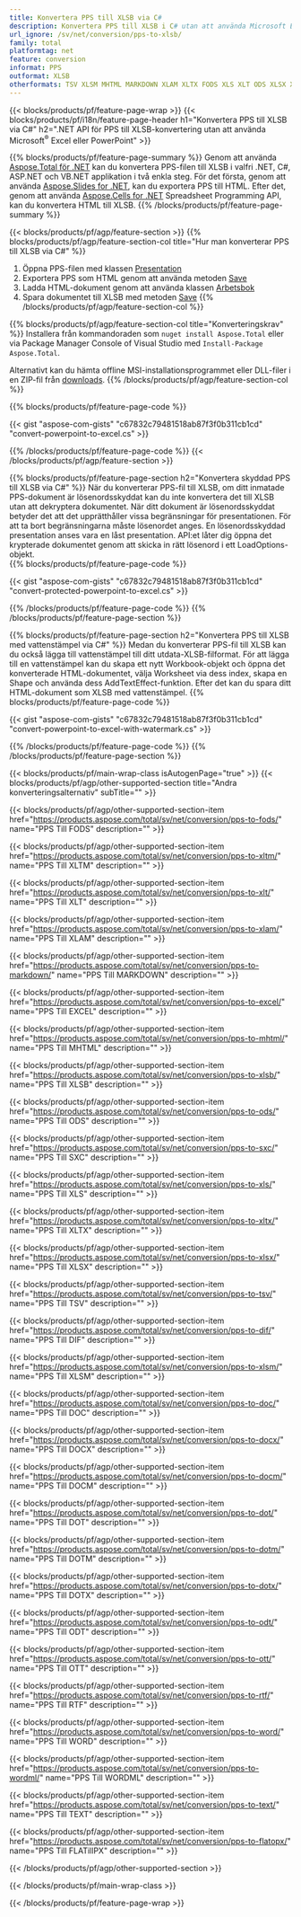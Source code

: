 ```yaml
---
title: Konvertera PPS till XLSB via C#
description: Konvertera PPS till XLSB i C# utan att använda Microsoft Excel eller Powerpoint
url_ignore: /sv/net/conversion/pps-to-xlsb/
family: total
platformtag: net
feature: conversion
informat: PPS
outformat: XLSB
otherformats: TSV XLSM MHTML MARKDOWN XLAM XLTX FODS XLS XLT ODS XLSX XLTM SXC XLSB EXCEL DIF DOC DOCX DOCM DOT DOTM DOTX ODT OTT RTF WORD WORDML TEXT FLATOPX
---
```

{{< blocks/products/pf/feature-page-wrap >}}
{{< blocks/products/pf/i18n/feature-page-header h1="Konvertera PPS till XLSB via C#" h2=".NET API för PPS till XLSB-konvertering utan att använda Microsoft<sup>&reg;</sup> Excel eller PowerPoint" >}}

{{% blocks/products/pf/feature-page-summary %}}
Genom att använda [Aspose.Total för .NET](https://products.aspose.com/total/net/) kan du konvertera PPS-filen till XLSB i valfri .NET, C#, ASP.NET och VB.NET applikation i två enkla steg. För det första, genom att använda [Aspose.Slides for .NET](https://products.aspose.com/slides/net/), kan du exportera PPS till HTML. Efter det, genom att använda [Aspose.Cells for .NET](https://products.aspose.com/cells/net/) Spreadsheet Programming API, kan du konvertera HTML till XLSB.
{{% /blocks/products/pf/feature-page-summary  %}}

{{< blocks/products/pf/agp/feature-section >}}
{{% blocks/products/pf/agp/feature-section-col title="Hur man konverterar PPS till XLSB via C#" %}}
1. Öppna PPS-filen med klassen [Presentation](https://apireference.aspose.com/slides/net/aspose.slides/presentation)
2. Exportera PPS som HTML genom att använda metoden [Save](https://apireference.aspose.com/slides/net/aspose.slides.presentation/save/methods/5)
3. Ladda HTML-dokument genom att använda klassen [Arbetsbok](https://apireference.aspose.com/cells/net/aspose.cells/workbook)
4. Spara dokumentet till XLSB med metoden [Save](https://apireference.aspose.com/cells/net/aspose.cells.workbook/save/methods/4)
{{% /blocks/products/pf/agp/feature-section-col %}}

{{% blocks/products/pf/agp/feature-section-col title="Konverteringskrav" %}}
Installera från kommandoraden som ```nuget install Aspose.Total``` eller via Package Manager Console of Visual Studio med ```Install-Package Aspose.Total```.

Alternativt kan du hämta offline MSI-installationsprogrammet eller DLL-filer i en ZIP-fil från [downloads](https://downloads.aspose.com/total/net).
{{% /blocks/products/pf/agp/feature-section-col %}}

{{% blocks/products/pf/feature-page-code %}}

{{< gist "aspose-com-gists" "c67832c79481518ab87f3f0b311cb1cd" "convert-powerpoint-to-excel.cs" >}}


{{% /blocks/products/pf/feature-page-code %}}
{{< /blocks/products/pf/agp/feature-section >}}

{{% blocks/products/pf/feature-page-section  h2="Konvertera skyddad PPS till XLSB via C#" %}}
När du konverterar PPS-fil till XLSB, om ditt inmatade PPS-dokument är lösenordsskyddat kan du inte konvertera det till XLSB utan att dekryptera dokumentet. När ditt dokument är lösenordsskyddat betyder det att det upprätthåller vissa begränsningar för presentationen. För att ta bort begränsningarna måste lösenordet anges. En lösenordsskyddad presentation anses vara en låst presentation. API:et låter dig öppna det krypterade dokumentet genom att skicka in rätt lösenord i ett LoadOptions-objekt.  
{{% blocks/products/pf/feature-page-code %}}

{{< gist "aspose-com-gists" "c67832c79481518ab87f3f0b311cb1cd" "convert-protected-powerpoint-to-excel.cs" >}}

{{% /blocks/products/pf/feature-page-code  %}}
{{% /blocks/products/pf/feature-page-section %}}

{{% blocks/products/pf/feature-page-section  h2="Konvertera PPS till XLSB med vattenstämpel via C#" %}}
Medan du konverterar PPS-fil till XLSB kan du också lägga till vattenstämpel till ditt utdata-XLSB-filformat. För att lägga till en vattenstämpel kan du skapa ett nytt Workbook-objekt och öppna det konverterade HTML-dokumentet, välja Worksheet via dess index, skapa en Shape och använda dess AddTextEffect-funktion. Efter det kan du spara ditt HTML-dokument som XLSB med vattenstämpel. 
{{% blocks/products/pf/feature-page-code %}}

{{< gist "aspose-com-gists" "c67832c79481518ab87f3f0b311cb1cd" "convert-powerpoint-to-excel-with-watermark.cs" >}}

{{% /blocks/products/pf/feature-page-code  %}}
{{% /blocks/products/pf/feature-page-section %}}

{{< blocks/products/pf/main-wrap-class isAutogenPage="true" >}}
{{< blocks/products/pf/agp/other-supported-section title="Andra konverteringsalternativ" subTitle="" >}}

{{< blocks/products/pf/agp/other-supported-section-item href="https://products.aspose.com/total/sv/net/conversion/pps-to-fods/" name="PPS Till FODS" description="" >}}

{{< blocks/products/pf/agp/other-supported-section-item href="https://products.aspose.com/total/sv/net/conversion/pps-to-xltm/" name="PPS Till XLTM" description="" >}}

{{< blocks/products/pf/agp/other-supported-section-item href="https://products.aspose.com/total/sv/net/conversion/pps-to-xlt/" name="PPS Till XLT" description="" >}}

{{< blocks/products/pf/agp/other-supported-section-item href="https://products.aspose.com/total/sv/net/conversion/pps-to-xlam/" name="PPS Till XLAM" description="" >}}

{{< blocks/products/pf/agp/other-supported-section-item href="https://products.aspose.com/total/sv/net/conversion/pps-to-markdown/" name="PPS Till MARKDOWN" description="" >}}

{{< blocks/products/pf/agp/other-supported-section-item href="https://products.aspose.com/total/sv/net/conversion/pps-to-excel/" name="PPS Till EXCEL" description="" >}}

{{< blocks/products/pf/agp/other-supported-section-item href="https://products.aspose.com/total/sv/net/conversion/pps-to-mhtml/" name="PPS Till MHTML" description="" >}}

{{< blocks/products/pf/agp/other-supported-section-item href="https://products.aspose.com/total/sv/net/conversion/pps-to-xlsb/" name="PPS Till XLSB" description="" >}}

{{< blocks/products/pf/agp/other-supported-section-item href="https://products.aspose.com/total/sv/net/conversion/pps-to-ods/" name="PPS Till ODS" description="" >}}

{{< blocks/products/pf/agp/other-supported-section-item href="https://products.aspose.com/total/sv/net/conversion/pps-to-sxc/" name="PPS Till SXC" description="" >}}

{{< blocks/products/pf/agp/other-supported-section-item href="https://products.aspose.com/total/sv/net/conversion/pps-to-xls/" name="PPS Till XLS" description="" >}}

{{< blocks/products/pf/agp/other-supported-section-item href="https://products.aspose.com/total/sv/net/conversion/pps-to-xltx/" name="PPS Till XLTX" description="" >}}

{{< blocks/products/pf/agp/other-supported-section-item href="https://products.aspose.com/total/sv/net/conversion/pps-to-xlsx/" name="PPS Till XLSX" description="" >}}

{{< blocks/products/pf/agp/other-supported-section-item href="https://products.aspose.com/total/sv/net/conversion/pps-to-tsv/" name="PPS Till TSV" description="" >}}

{{< blocks/products/pf/agp/other-supported-section-item href="https://products.aspose.com/total/sv/net/conversion/pps-to-dif/" name="PPS Till DIF" description="" >}}

{{< blocks/products/pf/agp/other-supported-section-item href="https://products.aspose.com/total/sv/net/conversion/pps-to-xlsm/" name="PPS Till XLSM" description="" >}}

{{< blocks/products/pf/agp/other-supported-section-item href="https://products.aspose.com/total/sv/net/conversion/pps-to-doc/" name="PPS Till DOC" description="" >}}

{{< blocks/products/pf/agp/other-supported-section-item href="https://products.aspose.com/total/sv/net/conversion/pps-to-docx/" name="PPS Till DOCX" description="" >}}

{{< blocks/products/pf/agp/other-supported-section-item href="https://products.aspose.com/total/sv/net/conversion/pps-to-docm/" name="PPS Till DOCM" description="" >}}

{{< blocks/products/pf/agp/other-supported-section-item href="https://products.aspose.com/total/sv/net/conversion/pps-to-dot/" name="PPS Till DOT" description="" >}}

{{< blocks/products/pf/agp/other-supported-section-item href="https://products.aspose.com/total/sv/net/conversion/pps-to-dotm/" name="PPS Till DOTM" description="" >}}

{{< blocks/products/pf/agp/other-supported-section-item href="https://products.aspose.com/total/sv/net/conversion/pps-to-dotx/" name="PPS Till DOTX" description="" >}}

{{< blocks/products/pf/agp/other-supported-section-item href="https://products.aspose.com/total/sv/net/conversion/pps-to-odt/" name="PPS Till ODT" description="" >}}

{{< blocks/products/pf/agp/other-supported-section-item href="https://products.aspose.com/total/sv/net/conversion/pps-to-ott/" name="PPS Till OTT" description="" >}}

{{< blocks/products/pf/agp/other-supported-section-item href="https://products.aspose.com/total/sv/net/conversion/pps-to-rtf/" name="PPS Till RTF" description="" >}}

{{< blocks/products/pf/agp/other-supported-section-item href="https://products.aspose.com/total/sv/net/conversion/pps-to-word/" name="PPS Till WORD" description="" >}}

{{< blocks/products/pf/agp/other-supported-section-item href="https://products.aspose.com/total/sv/net/conversion/pps-to-wordml/" name="PPS Till WORDML" description="" >}}

{{< blocks/products/pf/agp/other-supported-section-item href="https://products.aspose.com/total/sv/net/conversion/pps-to-text/" name="PPS Till TEXT" description="" >}}

{{< blocks/products/pf/agp/other-supported-section-item href="https://products.aspose.com/total/sv/net/conversion/pps-to-flatopx/" name="PPS Till FLATillPX" description="" >}}



{{< /blocks/products/pf/agp/other-supported-section >}}

{{< /blocks/products/pf/main-wrap-class >}}

{{< /blocks/products/pf/feature-page-wrap >}}